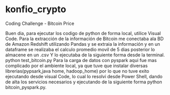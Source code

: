 # konfio_crypto
Coding Challenge - Bitcoin Price

Buen dia, para ejecutar los codigo de python de forma local, utilice Visual Code. Para la extracción de la información de Bitcoin me conectaba ala BD de Amazon Redshift utilizando Pandas y se extraia la información y en un dataframe se realizaba el calculo promedio movil de 5 dias posterior lo almacene en un .csv
Y lo ejecutaba de la siguiente forma desde la terminal. 
python test_bitcoin.py
Para la carga de datos con pyspark aqui fue mas complicado por el ambiente local, ya que tuve que instalar diversas librerias(pypsark,java home, hadoop_home) por lo que no tuve exito ejecutando desde visual Code, lo cual lo resolvi desde Power Shell, dando de alta los servicios necesarios y ejecutando de la siguiente forma python bitcoin_pyspark.py.
